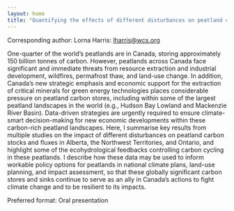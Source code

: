 ```yaml
---
layout: home
title: "Quantifying the effects of different disturbances on peatland carbon stocks and fluxes: connecting science and policy"
---
```



Corresponding author: Lorna Harris: lharris@wcs.org

One-quarter of the world’s peatlands are in Canada, storing approximately 150 billion tonnes of carbon. However, peatlands across Canada face significant and immediate threats from resource extraction and industrial development, wildfires, permafrost thaw, and land-use change. In addition, Canada’s new strategic emphasis and economic support for the extraction of critical minerals for green energy technologies places considerable pressure on peatland carbon stores, including within some of the largest peatland landscapes in the world (e.g., Hudson Bay Lowland and Mackenzie River Basin). Data-driven strategies are urgently required to ensure climate-smart decision-making for new economic developments within these carbon-rich peatland landscapes. Here, I summarise key results from multiple studies on the impact of different disturbances on peatland carbon stocks and fluxes in Alberta, the Northwest Territories, and Ontario, and highlight some of the ecohydrological feedbacks controlling carbon cycling in these peatlands. I describe how these data may be used to inform workable policy options for peatlands in national climate plans, land-use planning, and impact assessment, so that these globally significant carbon stores and sinks continue to serve as an ally in Canada’s actions to fight climate change and to be resilient to its impacts.

Preferred format: Oral presentation
